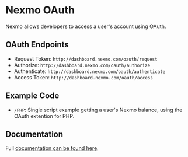 # Nexmo OAuth
Nexmo allows developers to access a user's account using OAuth. 

## OAuth Endpoints
- Request Token: `http://dashboard.nexmo.com/oauth/request`
- Authorize: `http://dashboard.nexmo.com/oauth/authorize`
- Authenticate: `http://dashboard.nexmo.com/oauth/authenticate`
- Access Token: `http://dashboard.nexmo.com/oauth/access`

## Example Code
- `/PHP`: Single script example getting a user's Nexmo balance, using the OAuth 
extention for PHP.

## Documentation
Full [documentation can be found here][1].

[1]: https://developer.nexmo.com/concepts/guides/oauth
